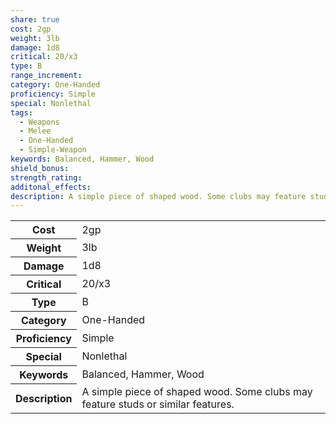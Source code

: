 ```yaml
---
share: true
cost: 2gp
weight: 3lb
damage: 1d8
critical: 20/x3
type: B
range_increment: 
category: One-Handed
proficiency: Simple
special: Nonlethal
tags:
  - Weapons
  - Melee
  - One-Handed
  - Simple-Weapon
keywords: Balanced, Hammer, Wood
shield_bonus: 
strength_rating: 
additonal_effects: 
description: A simple piece of shaped wood. Some clubs may feature studs or similar features.
---
```


<p><span style="overflow-x: auto;"><table><tbody><tr><th>Cost</th><td>2gp</td></tr><tr><th>Weight</th><td>3lb</td></tr><tr><th>Damage</th><td>1d8</td></tr><tr><th>Critical</th><td>20/x3</td></tr><tr><th>Type</th><td>B</td></tr><tr><th>Category</th><td>One-Handed</td></tr><tr><th>Proficiency</th><td>Simple</td></tr><tr><th>Special</th><td>Nonlethal</td></tr><tr><th>Keywords</th><td>Balanced, Hammer, Wood</td></tr><tr><th>Description</th><td>A simple piece of shaped wood. Some clubs may feature studs or similar features.</td></tr></tbody></table></span></p>
